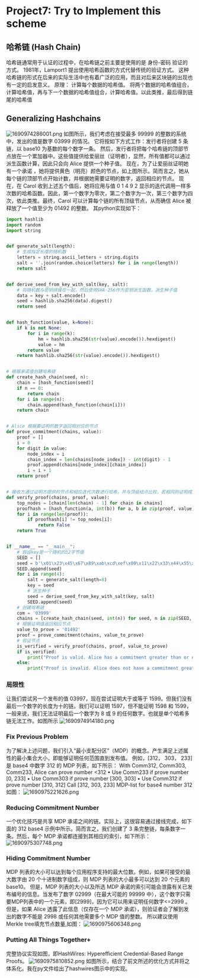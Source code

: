 # Project7: Try to Implement this scheme
## 哈希链 (Hash Chain)
哈希链通常用于认证的过程中，在哈希链之前主要是使用的是 身份-密码 验证的方式。 1981年，Lamport1 提出使用哈希函数的方式代替传统的验证方式。 这种哈希链的形式在后来的实际生活中也有着广泛的应用，而且对后来区块链的出现也有一定的启发意义。
原理：
计算每个数据的哈希值。
将两个数据的哈希值组合，计算哈希值，再与下一个数据的哈希值组合，计算哈希值。以此类推，最后得到链尾的哈希值

## Generalizing Hashchains 
![1690974286001.png](https://img1.imgtp.com/2023/08/02/ivWDJ7Vp.png)
如图所示，我们考虑在接受最多 99999 的整数的系统中，发出的值是数字 03999 的情况。
它将按如下方式工作：发行者将创建 5 条链，以 base10 为基数的每个数字一条。
然后，发行者将把每个哈希链的顶部节点放在一个累加器中。这些值提供给爱丽丝（证明者），显然，所有值都可以通过派生函数计算，因此只会向 Alice 提供一个种子值。
现在，为了让爱丽丝证明她有一个承诺 ，她将提供黄色（明亮）颜色的节点，如上图所示。简而言之，她从每个链的顶部节点开始计数，并根据她需要证明的数字，返回相应的节点。
现在，在 Carol 收到上述五个值后，她将应用与值 0 1 4 9 2 显示的迭代调用一样多次数的哈希函数。因此，第一个数字为零次，第二个数字为一次，第三个数字为四次，依此类推。最终，Carol 可以计算每个链的所有顶级节点，从而确信 Alice 被释放了一个值至少为 01492 的整数。
其python实现如下：
```python
import hashlib
import random
import string


def generate_salt(length):
    # 生成指定长度的随机数
    letters = string.ascii_letters + string.digits
    salt = ''.join(random.choice(letters) for i in range(length))
    return salt


def derive_seed_from_key_with_salt(key, salt):
    # 将随机数与密钥拼接在一起，然后使用SHA-256作为密钥派生函数，派生种子值
    data = key + salt.encode()
    seed = hashlib.sha256(data).digest()
    return seed


def hash_function(value, k=None):
    if k is not None:
        for i in range(k):
            hm = hashlib.sha256(str(value).encode()).hexdigest()
            value = hm
        return value
    return hashlib.sha256(str(value).encode()).hexdigest()


# 根据承诺值创建哈希链
def create_hash_chain(seed, n):
    chain = [hash_function(seed)]
    if n == 0:
        return chain
    for i in range(n):
        chain.append(hash_function(chain[i]))
    return chain


# Alice 根据要证明的数字返回相对应的节点
def prove_commitment(chains, value):
    proof = []
    i = 0
    for digit in value:
        node_index = i
        chain_index = len(chains[node_index]) - int(digit) - 1
        proof.append(chains[node_index][chain_index])
        i = i + 1
    return proof


# 接收方通过证明方提供的节点和相应迭代次数进行哈希。并与顶级结点比较，若相同则证明成功。
def verify_proof(chains, proof, value):
    top_nodes = [chain[len(chain) - 1] for chain in chains]
    proofhash = [hash_function(a, int(b)) for a, b in zip(proof, value)]
    for i in range(len(proof)):
        if proofhash[i] != top_nodes[i]:
            return False
    return True


if __name__ == "__main__":
    # 假设key是一个随机的32字节值
    SEED = []
    seed = b'\x01\x23\x45\x67\x89\xab\xcd\xef\x00\x11\x22\x33\x44\x55\x66\x77\x88\x99\xaa\xbb\xcc\xdd\xee\xff'
    SEED.append(seed)
    for i in range(4):
        salt = generate_salt(length=8)
        key = seed
        # 派生种子
        seed = derive_seed_from_key_with_salt(key, salt)
        SEED.append(seed)
    # 创建哈希链
    com = '03999'
    chains = [create_hash_chain(seed, int(n)) for seed, n in zip(SEED, com)]
    # 根据证明值返回相应节点
    value_to_prove = '01492'
    proof = prove_commitment(chains, value_to_prove)
    # 验证节点
    is_verified = verify_proof(chains, proof, value_to_prove)
    if is_verified:
        print("Proof is valid. Alice has a commitment greater than or equal to", int(value_to_prove))
    else:
        print("Proof is invalid. Alice does not have a commitment greater than or equal to", int(value_to_prove))


```

###  局限性
让我们尝试另一个发布的值 03997，现在尝试证明大于或等于 1599。但我们没有最后一个数字的长度为十的链。我们可以证明 1597，但不能证明 1598 和 1599，一般来说，我们无法证明最后一个数字为 8 或 9 的任何数字。也就是单个哈希多链无法工作。如图所示
![1690974914180.png](https://img1.imgtp.com/2023/08/02/mKICx1Kn.png)

### Fix Previous Problem
为了解决上述问题，我们引入“最小支配分区”（MDP）的概念。产生满足上述属性的最小集合大小，即能够证明任何范围直到发布值。
例如，[312， 303， 233] 是 base4 中数字 312 的 MDP 列表，如下所示：
With Comm312, Comm303, Comm233, Alice can prove number <312
• Use Comm233 if prove number [0, 233]
• Use Comm303 if prove number [300, 303]
• Use Comm312 if prove number [310, 312]
Call [312, 303, 233] MDP-list for base4 number 312
如图：
![1690975221626.png](https://img1.imgtp.com/2023/08/02/YIDcg9cj.png)

### Reducing Commitment Number
一个优化技巧是共享 MDP 承诺之间的链。实际上，这很容易通过接线完成，如下面的 312 base4 示例中所示。简而言之，我们创建了 3 条完整链，每条数字一条。然后，每个 MDP 承诺都连接到其相应的索引，如下所示：
![1690975307748.png](https://img1.imgtp.com/2023/08/02/n5IipWPL.png)

###  Hiding Commitment Number
MDP 列表的大小可以达到每个应用程序支持的最大位数。例如，如果可接受的最大数字由 20 个十进制数字组成，则 MDP 列表的大小最多可以达到 20 个元素的 base10。
但是，MDP 列表的大小以及所选 MDP 承诺的索引可能会泄露有关已发布编号的信息。当发布了数字 02999（在最大可能的 99999 中），这个数字只需要MDP列表中的一个元素，即[2999]，因为它可以用来证明任何数字<=2999 。但是，如果 Alice 透露了此信息（仅存在一个 MDP 承诺），则验证者会了解到发出的数字不能是 2998 或任何其他需要多个 MDP 值的整数。
所以建议使用Merkle tree填充节点数量,如图：
![1690975606348.png](https://img1.imgtp.com/2023/08/02/nGQRDHUz.png)

### Putting All Things Together+
完整协议实现如图，即HashWires: Hyperefficient Credential-Based Range Proofs。
![1690975810852.png](https://img1.imgtp.com/2023/08/02/8ZHPXkHu.png)
如图所示，结合了前文所述的优化方式并将之体系化。我在py文件给出了hashwires图示中的实现。
